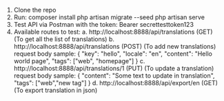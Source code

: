 1. Clone the repo
2. Run:
   composer install
   php artisan migrate --seed
   php artisan serve
3. Test API via Postman with the token: Bearer secrettesttoken123
4. Available routes to test:
   a. http://localhost:8888/api/translations (GET) (To get all the list of translations)
   b. http://localhost:8888/api/translations (POST) (To add new translations)
   request body sample:
   {
      "key": "hello",
      "locale": "en",
      "content": "Hello world page",
      "tags": ["web", "homepage"]
    }
   c. http://localhost:8888/api/translations/1 (PUT) (To update a translation)
     request body sample:
    {
      "content": "Some text to update in translation",
      "tags": ["web","new tag"]
    }
   d. http://localhost:8888/api/export/en (GET) (To export translation in json)
